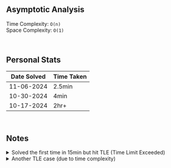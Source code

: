 ## Asymptotic Analysis  
Time Complexity: `O(n)`  
Space Complexity: `O(1)`  


&nbsp;  


## Personal Stats
| Date Solved | Time Taken |
| ----------- | ---------- |
| 11-06-2024 | 2.5min |  
| 10-30-2024 | 4min |  
| 10-17-2024 | 2hr+ |  


&nbsp;  


## Notes  

<details>
    <summary>Solved the first time in 15min but hit TLE (Time Limit Exceeded)</summary>
    
        class Solution(object):
        def rotate(self, nums, k):
            """
            :type nums: List[int]
            :type k: int
            :rtype: None Do not return anything, modify nums in-place instead.
            """
            k = k % len(nums)

            subt = len(nums) - k

            if k == 0:
                return None
            
            for i in range(subt):
                nums.append(nums[i])

            for j in range(subt):
                nums.pop(0)        
</details>

<details>
    <summary>Another TLE case (due to time complexity)</summary>
    
        class Solution(object):
            def rotate(self, nums, k):
                """
                :type nums: List[int]
                :type k: int
                :rtype: None Do not return anything, modify nums in-place instead.
                """
                k = k % len(nums)

                if k == 0:
                    return None

                loop = len(nums) - k

                for index in range(loop, len(nums)):
                    i = index
                    for j in range(loop):
                        temp = nums[i]
                        nums[i] = nums[i-1]
                        nums[i-1] = temp

                        i -= 1

</details>
